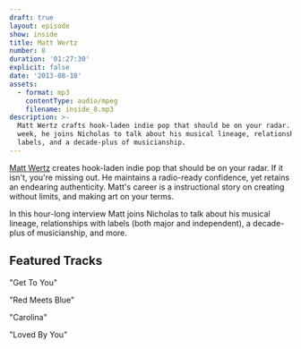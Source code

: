 ```yaml
---
draft: true
layout: episode
show: inside
title: Matt Wertz
number: 8
duration: '01:27:30'
explicit: false
date: '2013-08-18'
assets:
  - format: mp3
    contentType: audio/mpeg
    filename: inside_8.mp3
description: >-
  Matt Wertz crafts hook-laden indie pop that should be on your radar. This
  week, he joins Nicholas to talk about his musical lineage, relationships with
  labels, and a decade-plus of musicianship.
---
```

[Matt Wertz](http://mattwertz.com) creates hook-laden indie pop that should be on your radar. If it isn't, you're missing out. He maintains a radio-ready confidence, yet retains an endearing authenticity. Matt's career is a instructional story on creating without limits, and making art on your terms.

In this hour-long interview Matt joins Nicholas to talk about his musical lineage, relationships with labels (both major and independent), a decade-plus of musicianship, and more.

## Featured Tracks

"Get To You"

"Red Meets Blue"

"Carolina"

"Loved By You"


